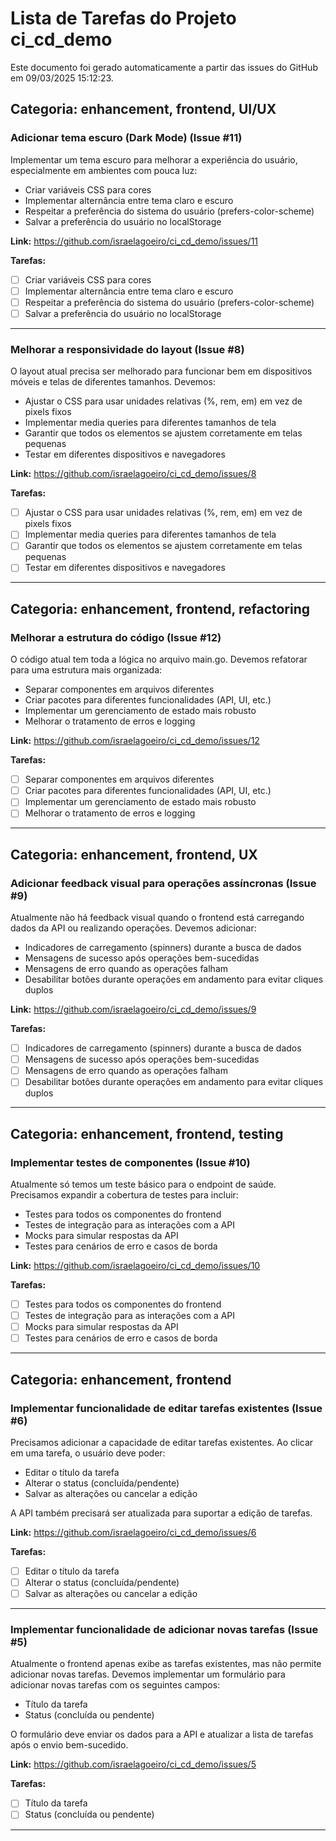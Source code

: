 ﻿# Lista de Tarefas do Projeto ci_cd_demo

Este documento foi gerado automaticamente a partir das issues do GitHub em 09/03/2025 15:12:23.

## Categoria: enhancement, frontend, UI/UX

### Adicionar tema escuro (Dark Mode) (Issue #11)

Implementar um tema escuro para melhorar a experiência do usuário, especialmente em ambientes com pouca luz:

- Criar variáveis CSS para cores
- Implementar alternância entre tema claro e escuro
- Respeitar a preferência do sistema do usuário (prefers-color-scheme)
- Salvar a preferência do usuário no localStorage

**Link:** https://github.com/israelagoeiro/ci_cd_demo/issues/11

**Tarefas:**
- [ ] Criar variáveis CSS para cores
- [ ] Implementar alternância entre tema claro e escuro
- [ ] Respeitar a preferência do sistema do usuário (prefers-color-scheme)
- [ ] Salvar a preferência do usuário no localStorage

---

### Melhorar a responsividade do layout (Issue #8)

O layout atual precisa ser melhorado para funcionar bem em dispositivos móveis e telas de diferentes tamanhos. Devemos:

- Ajustar o CSS para usar unidades relativas (%, rem, em) em vez de pixels fixos
- Implementar media queries para diferentes tamanhos de tela
- Garantir que todos os elementos se ajustem corretamente em telas pequenas
- Testar em diferentes dispositivos e navegadores

**Link:** https://github.com/israelagoeiro/ci_cd_demo/issues/8

**Tarefas:**
- [ ] Ajustar o CSS para usar unidades relativas (%, rem, em) em vez de pixels fixos
- [ ] Implementar media queries para diferentes tamanhos de tela
- [ ] Garantir que todos os elementos se ajustem corretamente em telas pequenas
- [ ] Testar em diferentes dispositivos e navegadores

---

## Categoria: enhancement, frontend, refactoring

### Melhorar a estrutura do código (Issue #12)

O código atual tem toda a lógica no arquivo main.go. Devemos refatorar para uma estrutura mais organizada:

- Separar componentes em arquivos diferentes
- Criar pacotes para diferentes funcionalidades (API, UI, etc.)
- Implementar um gerenciamento de estado mais robusto
- Melhorar o tratamento de erros e logging

**Link:** https://github.com/israelagoeiro/ci_cd_demo/issues/12

**Tarefas:**
- [ ] Separar componentes em arquivos diferentes
- [ ] Criar pacotes para diferentes funcionalidades (API, UI, etc.)
- [ ] Implementar um gerenciamento de estado mais robusto
- [ ] Melhorar o tratamento de erros e logging

---

## Categoria: enhancement, frontend, UX

### Adicionar feedback visual para operações assíncronas (Issue #9)

Atualmente não há feedback visual quando o frontend está carregando dados da API ou realizando operações. Devemos adicionar:

- Indicadores de carregamento (spinners) durante a busca de dados
- Mensagens de sucesso após operações bem-sucedidas
- Mensagens de erro quando as operações falham
- Desabilitar botões durante operações em andamento para evitar cliques duplos

**Link:** https://github.com/israelagoeiro/ci_cd_demo/issues/9

**Tarefas:**
- [ ] Indicadores de carregamento (spinners) durante a busca de dados
- [ ] Mensagens de sucesso após operações bem-sucedidas
- [ ] Mensagens de erro quando as operações falham
- [ ] Desabilitar botões durante operações em andamento para evitar cliques duplos

---

## Categoria: enhancement, frontend, testing

### Implementar testes de componentes (Issue #10)

Atualmente só temos um teste básico para o endpoint de saúde. Precisamos expandir a cobertura de testes para incluir:

- Testes para todos os componentes do frontend
- Testes de integração para as interações com a API
- Mocks para simular respostas da API
- Testes para cenários de erro e casos de borda

**Link:** https://github.com/israelagoeiro/ci_cd_demo/issues/10

**Tarefas:**
- [ ] Testes para todos os componentes do frontend
- [ ] Testes de integração para as interações com a API
- [ ] Mocks para simular respostas da API
- [ ] Testes para cenários de erro e casos de borda

---

## Categoria: enhancement, frontend

### Implementar funcionalidade de editar tarefas existentes (Issue #6)

Precisamos adicionar a capacidade de editar tarefas existentes. Ao clicar em uma tarefa, o usuário deve poder:

- Editar o título da tarefa
- Alterar o status (concluída/pendente)
- Salvar as alterações ou cancelar a edição

A API também precisará ser atualizada para suportar a edição de tarefas.

**Link:** https://github.com/israelagoeiro/ci_cd_demo/issues/6

**Tarefas:**
- [ ] Editar o título da tarefa
- [ ] Alterar o status (concluída/pendente)
- [ ] Salvar as alterações ou cancelar a edição

---

### Implementar funcionalidade de adicionar novas tarefas (Issue #5)

Atualmente o frontend apenas exibe as tarefas existentes, mas não permite adicionar novas tarefas. Devemos implementar um formulário para adicionar novas tarefas com os seguintes campos:

- Título da tarefa
- Status (concluída ou pendente)

O formulário deve enviar os dados para a API e atualizar a lista de tarefas após o envio bem-sucedido.

**Link:** https://github.com/israelagoeiro/ci_cd_demo/issues/5

**Tarefas:**
- [ ] Título da tarefa
- [ ] Status (concluída ou pendente)

---


